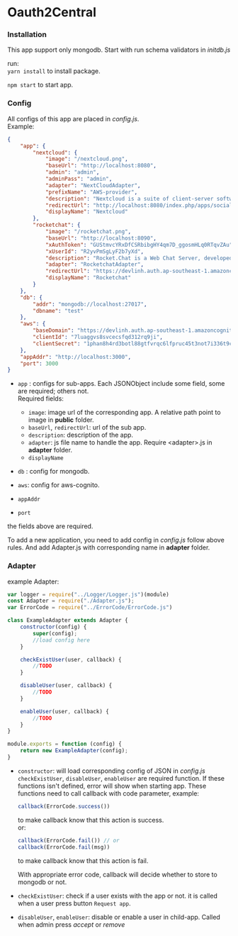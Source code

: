 # Oauth2Central
### Installation
This app support only mongodb. Start with run schema validators in *initdb.js* 

run:\
`yarn install`
to install package.

`npm start`
to start app.  
### Config
All configs of this app are placed in *config.js*.  
Example:  
```json
{
    "app": {
        "nextcloud": {
            "image": "/nextcloud.png",
            "baseUrl": "http://localhost:8080",
            "admin": "admin",
            "adminPass": "admin",
            "adapter": "NextCloudAdapter",
            "prefixName": "AWS-provider",
            "description": "Nextcloud is a suite of client-server software for creating and using file hosting services.",
            "redirectUrl": "http://localhost:8080/index.php/apps/sociallogin/custom_oauth2/AWS-provider",
            "displayName": "Nextcloud"
        },
        "rocketchat": {
            "image": "/rocketchat.png",
            "baseUrl": "http://localhost:8090",
            "xAuthToken": "GUStmvcYRxDfCSRbibgHY4qm7D_ggosmHLq0RTqvZAu",
            "xUserId": "R2yvPmSgLyF2b7yXd",
            "description": "Rocket.Chat is a Web Chat Server, developed in JavaScript, using the Meteor full stack framework",
            "adapter": "RocketchatAdapter",
            "redirectUrl": "https://devlinh.auth.ap-southeast-1.amazoncognito.com/login?client_id=7n1qffmius0elg6vsoetli5t1g&redirect_uri=http%3A%2F%2Flocalhost%3A8090%2F_oauth%2Fcustomoauth2&response_type=code&state=eyJsb2dpblN0eWxlIjoicmVkaXJlY3QiLCJjcmVkZW50aWFsVG9rZW4iOiJuTmNRdnpuR093czd4VlN6eUN1UHhuUGZCaHczcHNCcHA2LWtkMHJRNVA1IiwiaXNDb3Jkb3ZhIjpmYWxzZSwicmVkaXJlY3RVcmwiOiJodHRwOi8vbG9jYWxob3N0OjgwOTAvaG9tZSJ9&scope=openid",
            "displayName": "Rocketchat"
        }
    },
    "db": {
        "addr": "mongodb://localhost:27017",
        "dbname": "test"
    },
    "aws": {
        "baseDomain": "https://devlinh.auth.ap-southeast-1.amazoncognito.com",
        "clientId": "7luaggvs8svcecsfqd312rq9ji",
        "clientSecret": "1phan8h4rd3botl88gtfvrqc6lfpruc45t3not7i336t9ci7h6tc"
    },
    "appAddr": "http://localhost:3000",
    "port": 3000
}
```

* `app` : configs for sub-apps. Each JSONObject include some field, some are required; others not.  
Required fields:
    * `image`: image url of the corresponding app. A relative path point to image in **public** folder.
    * `baseUrl`, `redirectUrl`: url of the sub app.
    * `description`: description of the app.
    * `adapter`: js file name to handle the app. Require \<adapter\>.js in **adapter** folder.  
    * `displayName` 

* `db` : config for mongodb.  
* `aws`: config for aws-cognito. 
* `appAddr`
* `port`

the fields above are required.

To add a new application, you need to add config in *config.js* follow above rules. And add Adapter.js with corresponding name in **adapter** folder.  

### Adapter
example Adapter:

```javascript
var logger = require("../Logger/Logger.js")(module)
const Adapter = require("./Adapter.js");
var ErrorCode = require("../ErrorCode/ErrorCode.js")

class ExampleAdapter extends Adapter {
    constructor(config) {
        super(config);
        //load config here
    }

    checkExistUser(user, callback) {
        //TODO
    }

    disableUser(user, callback) {
        //TODO
    }

    enableUser(user, callback) {
        //TODO
    }
}

module.exports = function (config) {
    return new ExampleAdapter(config);
}
```

* `constructor`: will load corresponding config of JSON in *config.js*  
`checkExistUser`, `disableUser`, `enableUser` are required function. If these functions isn't defined, error will show when starting app. These functions need to call 
callback with code parameter, example: 
    ```javascript 
    callback(ErrorCode.success())
    ```
    to make callback know that this action is success.  
    or: 
    ```javascript 
    callback(ErrorCode.fail()) // or
    callback(ErrorCode.fail(msg))
    ```
    to make callback know that this action is fail.
    
    With appropriate error code, callback will decide whether to store to mongodb or not.
* `checkExistUser`: check if a user exists with the app or not. it is called when a user press button `Request app`.
* `disableUser`, `enableUser`: disable or enable a user in child-app. Called when admin press *accept* or *remove*


